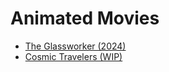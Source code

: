# Animated Movies

<ul>
  <li>
    <a href="https://www.imdb.com/title/tt5986440/">
      The Glassworker (2024)
    </a>
  </li>
  <li>
    <a href="https://www.instagram.com/cosmictravelers_official/">
      Cosmic Travelers (WIP)
    </a>
  </li>
</ul>
